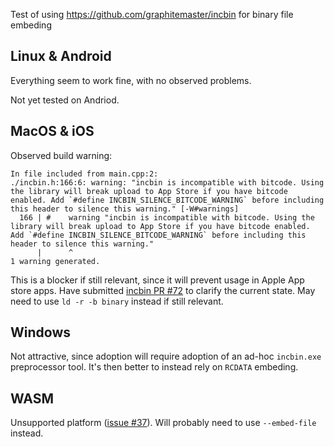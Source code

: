 Test of using https://github.com/graphitemaster/incbin for binary file embeding

## Linux & Android
Everything seem to work fine, with no observed problems.

Not yet tested on Andriod.

## MacOS & iOS
Observed build warning:
```
In file included from main.cpp:2:
./incbin.h:166:6: warning: "incbin is incompatible with bitcode. Using the library will break upload to App Store if you have bitcode enabled. Add `#define INCBIN_SILENCE_BITCODE_WARNING` before including this header to silence this warning." [-W#warnings]
  166 | #    warning "incbin is incompatible with bitcode. Using the library will break upload to App Store if you have bitcode enabled. Add `#define INCBIN_SILENCE_BITCODE_WARNING` before including this header to silence this warning."
      |      ^
1 warning generated.
```

This is a blocker if still relevant, since it will prevent usage in Apple App store apps. Have submitted [incbin PR #72](https://github.com/graphitemaster/incbin/pull/72) to clarify the current state. May need to use `ld -r -b binary` instead if still relevant.

## Windows
Not attractive, since adoption will require adoption of an ad-hoc `incbin.exe` preprocessor tool. It's then better to instead rely on `RCDATA` embeding.

## WASM
Unsupported platform ([issue #37](https://github.com/graphitemaster/incbin/issues/37)). Will probably need to use `--embed-file` instead.
